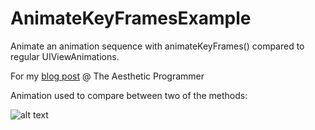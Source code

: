 # AnimateKeyFramesExample
Animate an animation sequence with animateKeyFrames() compared to regular UIViewAnimations. 

For my [blog post](https://medium.com/the-aesthetic-programmer/chaining-uiview-animations-with-animatekeyframes-466b5eaf9568) @ The Aesthetic Programmer 


Animation used to compare between two of the methods: 


![alt text](https://github.com/RoniLeshes/AnimateKeyFramesExample/blob/master/Animation%20example.gif)

